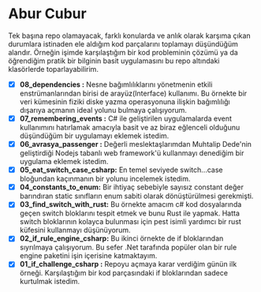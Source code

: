 # Abur Cubur

Tek başına repo olamayacak, farklı konularda ve anlık olarak karşıma çıkan durumlara istinaden ele aldığım kod parçalarını toplamayı düşündüğüm alandır. Örneğin işimde karşılaştığım bir kod probleminin çözümü ya da öğrendiğim pratik bir bilginin basit uygulamasını bu repo altındaki klasörlerde toparlayabilirim.

- [x] **08_dependencies :** Nesne bağımlılıklarını yönetmenin etkili enstrümanlarından birisi de arayüz(Interface) kullanımı. Bu örnekte bir veri kümesinin fiziki diske yazma operasyonuna ilişkin bağımlılığı dışarıya açmanın ideal yolunu bulmaya çalışıyorum. 
- [x] **07_remembering_events :** C# ile geliştirilen uygulamalarda event kullanımını hatırlamak amacıyla basit ve az biraz eğlenceli olduğunu düşündüğüm bir uygulamayı eklemek istedim.
- [x] **06_avrasya_passenger :** Değerli meslektaşlarımdan Muhtalip Dede'nin geliştirdiği Nodejs tabanlı web framework'ü kullanmayı denediğim bir uygulama eklemek istedim.
- [x] **05_eat_switch_case_csharp:** En temel seviyede switch...case bloğundan kaçınmanın bir yolunu incelemek istedim.
- [x] **04_constants_to_enum:** Bir ihtiyaç sebebiyle sayısız constant değer barındıran static sınıfların enum sabiti olarak dönüştürülmesi gerekmişti.
- [x] **03_find_switch_with_rust:** Bu örnekte amacım c# kod dosyalarında geçen switch bloklarını tespit etmek ve bunu Rust ile yapmak. Hatta switch bloklarının kolayca bulunması için pest isimli yardımcı bir rust küfesini kullanmayı düşünüyorum.
- [x] **02_if_rule_engine_csharp:** Bu ikinci örnekte de if bloklarından sıyrılmaya çalışıyorum. Bu sefer .Net tarafında popüler olan bir rule engine paketini işin içerisine katmaktayım.
- [x] **01_if_challenge_csharp :** Repoyu açmaya karar verdiğim günün ilk örneği. Karşılaştığım bir kod parçasındaki if bloklarından sadece kurtulmak istedim.